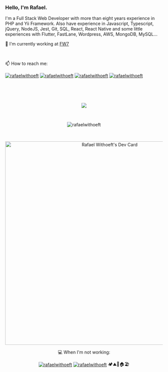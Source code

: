 ### Hello, I'm Rafael.

I'm a Full Stack Web Developer with more than eight years experience in PHP and Yii Framework.
Also have experience in Javascript, Typescript, jQuery, NodeJS, Jest, Git, SQL, React, React Native and some little experiences with Flutter, FastLane, Wordpress, AWS, MongoDB, MySQL...

:briefcase: I'm currently working at [FW7](https://www.linkedin.com/company/fw7-solucoes "FW7")

<br/>

📫 How to reach me:

<p align="left">
  <a href="https://linkedin.com/in/rafaelwithoeft" target="_blank"><img align="center" src="https://img.shields.io/badge/linkedin-%230077B5.svg?style=for-the-badge&logo=linkedin&logoColor=white" alt="rafaelwithoeft"/></a>
  <a href="https://pt.stackoverflow.com/users/21222/rafael-withoeft" target="_blank"><img align="center" src="https://img.shields.io/badge/-Stackoverflow-FE7A16?style=for-the-badge&logo=stack-overflow&logoColor=white" alt="rafaelwithoeft"/></a>
  <a href="https://instagram.com/rafaelwithoeft" target="_blank"><img align="center" src="https://img.shields.io/badge/rafaelwithoeft-%23E4405F.svg?style=for-the-badge&logo=Instagram&logoColor=white" alt="rafaelwithoeft"/></a>
  <a href="mailto:rafaelwithoeft@gmail.com"><img align="center" src="https://img.shields.io/badge/Gmail-D14836?style=for-the-badge&logo=gmail&logoColor=white" alt="rafaelwithoeft"/></a>
</p>

<br/>
<br/>
<br/>

<p align="center">
  <a href="https://skillicons.dev">
    <img src="https://skillicons.dev/icons?i=js,ts,jquery,nodejs,react,jest,html,git,php,mysql,mongodb" />
  </a>
</p>

<br/>

<p align="center">
  <img align="center" src="https://github-readme-stats.vercel.app/api/top-langs/?username=rafaelwithoeft&layout=compact" alt="rafaelwithoeft"/>
</p>

<br/>

<p align="center">
  <a href="https://app.daily.dev/rafaelwithoeft"><img src="https://api.daily.dev/devcards/v2/BTt7ehgmL2ErSfICUzPv4.png?type=wide&r=j9y" width="652" alt="Rafael Withoeft's Dev Card"/></a>
</p>

<p align="center">
  💻 When I'm not working:
</p>
<p align="center">
  <a href="https://www.udemy.com/user/rafael-withoeft-2/" target="blank"><img align="center" src="https://img.shields.io/badge/Udemy-A435F0?style=for-the-badge&logo=Udemy&logoColor=white" alt="rafaelwithoeft"/></a>
  <a href="https://www.netflix.com" target="blank"><img align="center" src="https://img.shields.io/badge/Netflix-E50914?style=for-the-badge&logo=netflix&logoColor=white" alt="rafaelwithoeft"/></a>
  🏕️⛰️🥾🏠🏖️
</p>
